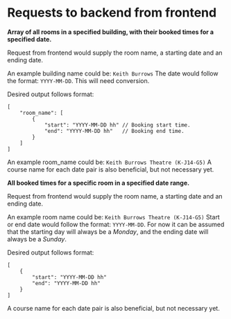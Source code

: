 # Requests to backend from frontend

**Array of all rooms in a specified building, with their booked times for a specified date.**

Request from frontend would supply the room name, a starting date and an ending date.

An example building name could be: `Keith Burrows`
The date would follow the format: `YYYY-MM-DD`. This will need conversion.

Desired output follows format:
```
[
    "room_name": [
        {
            "start": "YYYY-MM-DD hh" // Booking start time.
            "end": "YYYY-MM-DD hh"   // Booking end time.
        }
    ]
]
```
An example room_name could be: `Keith Burrows Theatre (K-J14-G5)`
A course name for each date pair is also beneficial, but not necessary yet.


**All booked times for a specific room in a specified date range.**

Request from frontend would supply the room name, a starting date and an ending date.

An example room name could be: `Keith Burrows Theatre (K-J14-G5)`
Start or end date would follow the format: `YYYY-MM-DD`. For now it can be assumed that the starting day will always be a _Monday_, and the ending date will always be a _Sunday_.

Desired output follows format:
```
[
    {
        "start": "YYYY-MM-DD hh"
        "end": "YYYY-MM-DD hh"
    }
]
```
A course name for each date pair is also beneficial, but not necessary yet.


